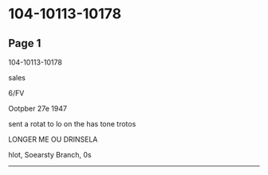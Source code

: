 # 104-10113-10178

## Page 1

104-10113-10178

sales

6/FV

Ootpber 27e 1947

sent a rotat to lo on the has tone trotos

LONGER ME OU DRINSELA

hlot, Soearsty Branch, 0s

---

